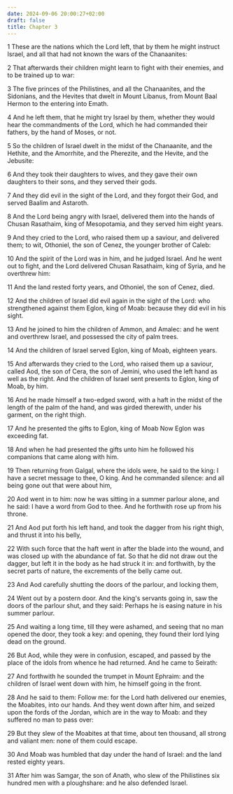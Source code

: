 ```yaml
---
date: 2024-09-06 20:00:27+02:00
draft: false
title: Chapter 3
---
```




1 These are the nations which the Lord left, that by them he might instruct Israel, and all that had not known the wars of the Chanaanites:

2 That afterwards their children might learn to fight with their enemies, and to be trained up to war:

3 The five princes of the Philistines, and all the Chanaanites, and the Sidonians, and the Hevites that dwelt in Mount Libanus, from Mount Baal Hermon to the entering into Emath.

4 And he left them, that he might try Israel by them, whether they would hear the commandments of the Lord, which he had commanded their fathers, by the hand of Moses, or not.

5 So the children of Israel dwelt in the midst of the Chanaanite, and the Hethite, and the Amorrhite, and the Pherezite, and the Hevite, and the Jebusite:

6 And they took their daughters to wives, and they gave their own daughters to their sons, and they served their gods.

7 And they did evil in the sight of the Lord, and they forgot their God, and served Baalim and Astaroth.

8 And the Lord being angry with Israel, delivered them into the hands of Chusan Rasathaim, king of Mesopotamia, and they served him eight years.

9 And they cried to the Lord, who raised them up a saviour, and delivered them; to wit, Othoniel, the son of Cenez, the younger brother of Caleb:

10 And the spirit of the Lord was in him, and he judged Israel. And he went out to fight, and the Lord delivered Chusan Rasathaim, king of Syria, and he overthrew him:

11 And the land rested forty years, and Othoniel, the son of Cenez, died.

12 And the children of Israel did evil again in the sight of the Lord: who strengthened against them Eglon, king of Moab: because they did evil in his sight.

13 And he joined to him the children of Ammon, and Amalec: and he went and overthrew Israel, and possessed the city of palm trees.

14 And the children of Israel served Eglon, king of Moab, eighteen years.

15 And afterwards they cried to the Lord, who raised them up a saviour, called Aod, the son of Cera, the son of Jemini, who used the left hand as well as the right. And the children of Israel sent presents to Eglon, king of Moab, by him.

16 And he made himself a two-edged sword, with a haft in the midst of the length of the palm of the hand, and was girded therewith, under his garment, on the right thigh.

17 And he presented the gifts to Eglon, king of Moab Now Eglon was exceeding fat.

18 And when he had presented the gifts unto him he followed his companions that came along with him.

19 Then returning from Galgal, where the idols were, he said to the king: I have a secret message to thee, O king. And he commanded silence: and all being gone out that were about him,

20 Aod went in to him: now he was sitting in a summer parlour alone, and he said: I have a word from God to thee. And he forthwith rose up from his throne.

21 And Aod put forth his left hand, and took the dagger from his right thigh, and thrust it into his belly,

22 With such force that the haft went in after the blade into the wound, and was closed up with the abundance of fat. So that he did not draw out the dagger, but left it in the body as he had struck it in: and forthwith, by the secret parts of nature, the excrements of the belly came out.

23 And Aod carefully shutting the doors of the parlour, and locking them,

24 Went out by a postern door. And the king's servants going in, saw the doors of the parlour shut, and they said: Perhaps he is easing nature in his summer parlour.

25 And waiting a long time, till they were ashamed, and seeing that no man opened the door, they took a key: and opening, they found their lord lying dead on the ground.

26 But Aod, while they were in confusion, escaped, and passed by the place of the idols from whence he had returned. And he came to Seirath:

27 And forthwith he sounded the trumpet in Mount Ephraim: and the children of Israel went down with him, he himself going in the front.

28 And he said to them: Follow me: for the Lord hath delivered our enemies, the Moabites, into our hands. And they went down after him, and seized upon the fords of the Jordan, which are in the way to Moab: and they suffered no man to pass over:

29 But they slew of the Moabites at that time, about ten thousand, all strong and valiant men: none of them could escape.

30 And Moab was humbled that day under the hand of Israel: and the land rested eighty years.

31 After him was Samgar, the son of Anath, who slew of the Philistines six hundred men with a ploughshare: and he also defended Israel.

